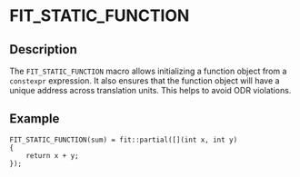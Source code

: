 FIT_STATIC_FUNCTION
===================

Description
-----------

The `FIT_STATIC_FUNCTION` macro allows initializing a function object from a
`constexpr` expression. It also ensures that the function object will have a
unique address across translation units. This helps to avoid ODR violations.

Example
-------

    FIT_STATIC_FUNCTION(sum) = fit::partial([](int x, int y)
    {
        return x + y;
    });

